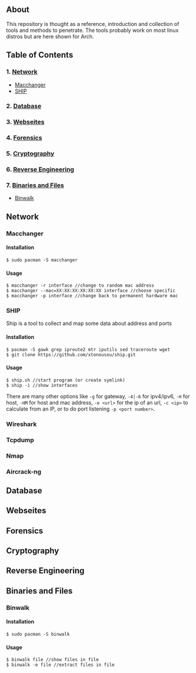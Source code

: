 ## About

This repository is thought as a reference, introduction and collection of tools and methods to penetrate.
The tools probably work on most linux distros but are here shown for Arch.

## Table of Contents

### 1. [Network](#network)
  - [Macchanger](#macchanger)
  - [SHIP](#ship)
  
### 2. [Database](#database)
### 3. [Webseites](#websites)
### 4. [Forensics](#forensics)
### 5. [Cryptography](#cryptography)
### 6. [Reverse Engineering](#reverse-engineering)
### 7. [Binaries and Files](#binaries-and-files)
  - [Binwalk](#binwalk)

## Network

### Macchanger

#### Installation

```
$ sudo pacman -S macchanger
``` 

#### Usage

```
$ macchanger -r interface //change to random mac address
$ macchanger --mac=XX:XX:XX:XX:XX:XX interface //choose specific
$ macchanger -p interface //change back to permanent hardware mac
```

### SHIP

Ship is a tool to collect and map some data about address and ports

#### Installation

```
$ pacman -S gawk grep iproute2 mtr iputils sed traceroute wget
$ git clone https://github.com/xtonousou/ship.git
```

#### Usage

```
$ ship.sh //start program (or create symlink)
$ ship -i //show interfaces
```

There are many other options like `-g` for gateway, `-4|-6` for ipv4/ipv6, `-H` for host, `-HM` for host and mac address, `-e <url>` for the ip of an url, `-c <ip>` to calculate from an IP, or to do port listening `-p <port number>`.
  
### Wireshark

### Tcpdump

### Nmap

### Aircrack-ng

## Database

## Webseites

## Forensics

## Cryptography

## Reverse Engineering

## Binaries and Files

### Binwalk

#### Installation
```
$ sudo pacman -S binwalk
```
#### Usage
```
$ binwalk file //show files in file
$ binwalk -e file //extract files in file
```





